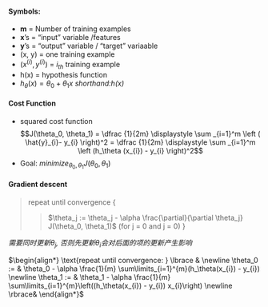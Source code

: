 #### Symbols:
- **m** = Number of training examples
- **x**’s = “input” variable /features
- **y**’s = “output” variable / “target” variaable
- (x, y) = one training example
- $(x^{(i)}, y^{(i)})$ = $i_{th}$ training example
- h(x) = hypothesis function
- $h_\theta(x) = \theta_0 + \theta_1x$  *shorthand:h(x)*

#### Cost Function 
- squared cost function
$$J(\theta_0, \theta_1) = \dfrac {1}{2m} \displaystyle \sum _{i=1}^m \left ( \hat{y}_{i}- y_{i} \right)^2 = \dfrac {1}{2m} \displaystyle \sum _{i=1}^m \left (h_\theta (x_{i}) - y_{i} \right)^2$$
- Goal: $minimize_{\theta_0, \theta_1}J(\theta_0, \theta_1)$

#### Gradient descent
>repeat until convergence {
>>    $\theta_j := \theta_j - \alpha \frac{\partial}{\partial \theta_j} J(\theta_0, \theta_1)$  (for j = 0 and j = 0)
>}

*需要同时更新$\theta_j$, 否则先更新$\theta_i$会对后面的项的更新产生影响*

$\begin{align*} \text{repeat until convergence: } \lbrace & \newline \theta_0 := & \theta_0 - \alpha \frac{1}{m} \sum\limits_{i=1}^{m}(h_\theta(x_{i}) - y_{i}) \newline \theta_1 := & \theta_1 - \alpha \frac{1}{m} \sum\limits_{i=1}^{m}\left((h_\theta(x_{i}) - y_{i}) x_{i}\right) \newline \rbrace& \end{align*}$
